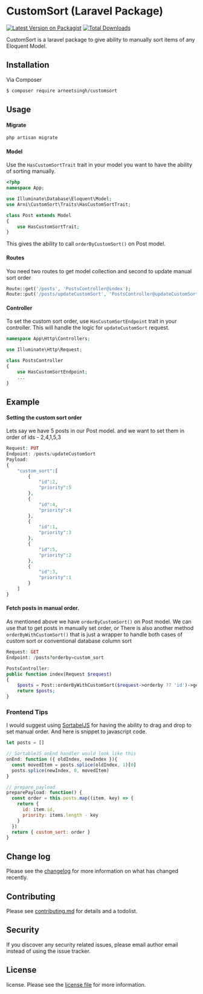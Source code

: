 # CustomSort (Laravel Package)

[![Latest Version on Packagist][ico-version]][link-packagist]
[![Total Downloads][ico-downloads]][link-downloads]

CustomSort is a laravel package to give ability to manually sort items of any Eloquent Model.
## Installation

Via Composer

``` bash
$ composer require arneetsingh/customsort
```

## Usage

#### Migrate
```php
php artisan migrate
```

#### Model
Use the `HasCustomSortTrait` trait in your model you want to have the ability of sorting manually.
```php
<?php
namespace App;

use Illuminate\Database\Eloquent\Model;
use Arni\CustomSort\Traits\HasCustomSortTrait;

class Post extends Model
{
    use HasCustomSortTrait;
}

```
This gives the ability to call `orderByCustomSort()` on Post model.
#### Routes
You need two routes to get model collection and second to update manual sort order
```php
Route::get('/posts', 'PostsController@index');
Route::put('/posts/updateCustomSort', 'PostsController@updateCustomSort');
```
#### Controller
To set the custom sort order, use `HasCustomSortEndpoint` trait in your controller. This will handle the logic for `updateCustomSort` request.
```php
namespace App\Http\Controllers;

use Illuminate\Http\Request;

class PostsController
{
    use HasCustomSortEndpoint;
    ...
}

```
## Example
#### Setting the custom sort order

Lets say we have 5 posts in our Post model.
and we want to set them in order of ids - 2,4,1,5,3
```php
Request: PUT
Endpoint: /posts/updateCustomSort
Payload:
{
	"custom_sort":[
		{
			"id":2,
			"priority":5			
		},
		{
			"id":4,
			"priority":4			
		},
		{
			"id":1,
			"priority":3			
		},
		{
			"id":5,
			"priority":2			
		},
		{
			"id":3,
			"priority":1			
		}
	]
}
```

#### Fetch posts in manual order.

As mentioned above we have `orderByCustomSort()` on Post model.
We can use that to get posts in manually set order, or
There is also another method `orderByWithCustomSort()` that is just a wrapper to handle both cases of custom sort or conventional database column sort
```php
Request: GET
Endpoint: /posts?orderby=custom_sort

PostsController:
public function index(Request $request)
{
    $posts = Post::orderByWithCustomSort($request->orderby ?? 'id')->get();
    return $posts;
}
```
### Frontend Tips
I would suggest using [SortabelJS](https://github.com/SortableJS/Sortable) for having the ability to drag and drop to set manual order.
And here is snippet to javascript code.
```javascript
let posts = []

// SortableJS onEnd handler would look like this
onEnd: function ({ oldIndex, newIndex }){
  const movedItem = posts.splice(oldIndex, 1)[0]
  posts.splice(newIndex, 0, movedItem)
}

// prepare payload
preparePayload: function() {
  const order = this.posts.map((item, key) => {
    return {
      id: item.id,
      priority: items.length - key
    }
  })
  return { custom_sort: order }
}
```
## Change log

Please see the [changelog](changelog.md) for more information on what has changed recently.


## Contributing

Please see [contributing.md](contributing.md) for details and a todolist.

## Security

If you discover any security related issues, please email author email instead of using the issue tracker.

## License

license. Please see the [license file](license.md) for more information.

[ico-version]: https://img.shields.io/packagist/v/arneetsingh/customsort.svg?style=flat-square
[ico-downloads]: https://img.shields.io/packagist/dt/arneetsingh/customsort.svg?style=flat-square
[ico-travis]: https://img.shields.io/travis/arneetsingh/customsort/master.svg?style=flat-square
[ico-styleci]: https://styleci.io/repos/12345678/shield

[link-packagist]: https://packagist.org/packages/arneetsingh/customsort
[link-downloads]: https://packagist.org/packages/arneetsingh/customsort
[link-travis]: https://travis-ci.org/arneetsingh/customsort
[link-styleci]: https://styleci.io/repos/12345678
[link-author]: https://github.com/arneetsingh
[link-contributors]: ../../contributors
